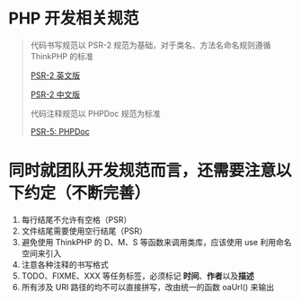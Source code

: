 # PHP 开发相关规范 #

> 代码书写规范以 PSR-2 规范为基础，对于类名、方法名命名规则遵循 ThinkPHP 的标准
> 
> [PSR-2 英文版](https://github.com/php-fig/fig-standards/blob/master/accepted/PSR-2-coding-style-guide.md "英文版")
> 
> [PSR-2 中文版](https://segmentfault.com/a/1190000002521620 "中文版")
> 
> 代码注释规范以 PHPDoc 规范为标准
> 
> [PSR-5: PHPDoc](https://github.com/phpDocumentor/fig-standards/blob/master/proposed/phpdoc.md "PHPDoc")
> 
> 

# 同时就团队开发规范而言，还需要注意以下约定（不断完善） #
1. 每行结尾不允许有空格（PSR）
2. 文件结尾需要使用空行结尾（PSR）
3. 避免使用 ThinkPHP 的 D、M、S 等函数来调用类库，应该使用 use 利用命名空间来引入
4. 注意各种注释的书写格式
5. TODO、FIXME、XXX 等任务标签，必须标记 **时间**、**作者**以及**描述**
6. 所有涉及 URI 路径的均不可以直接拼写，改由统一的函数 oaUrl() 来输出
